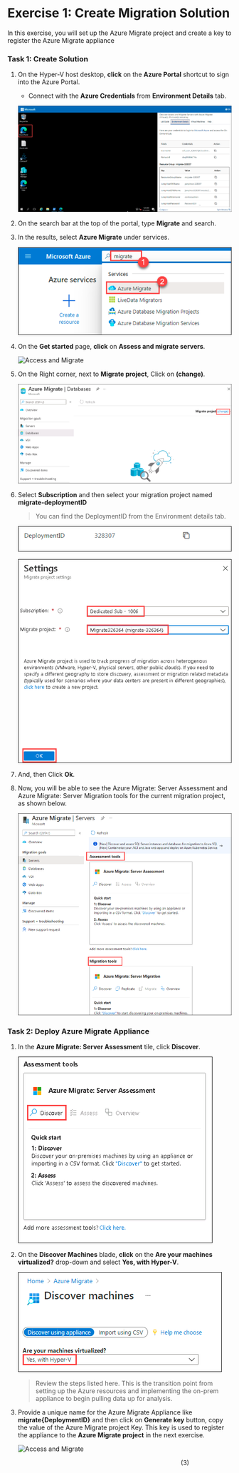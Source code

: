 # Exercise 1: Create Migration Solution

In this exercise, you will set up the Azure Migrate project and create a key to register the  Azure Migrate appliance

### Task 1: Create Solution

1. On the Hyper-V host desktop, **click** on the **Azure Portal** shortcut to sign into the Azure Portal.

      - Connect with the **Azure Credentials** from **Environment Details** tab.

   ![Access and Migrate](image/discoverassess-40.png)

1.  On the search bar at the top of the portal, type **Migrate** and search.

1.  In the results, select **Azure Migrate** under services.

    ![Access and Migrate](image/discoverassess-1.png)

1.  On the **Get started** page, **click** on **Assess and migrate servers**.

    ![Access and Migrate](image/assessmigrate.png)

1.  On the Right corner, next to **Migrate project**, Click on **(change)**.

    ![Access and Migrate](image/discoverassess-2.png)

1.  Select **Subscription** and then select your migration project named **migrate-deploymentID**

    > You can find the DeploymentID from the Environment details tab.
    
     ![Access and Migrate](image/discoverassess-41.png)

    ![Access and Migrate](image/discoverassess-3.png)

1.  And, then Click **Ok**.

1.  Now, you will be able to see the Azure Migrate: Server Assessment and Azure Migrate: Server Migration tools for the current migration project, as shown below.

     ![Access and Migrate](image/discoverassess-42.png)

### Task 2: Deploy Azure Migrate Appliance

1. In the **Azure Migrate: Server Assessment** tile, click **Discover**.

   ![Access and Migrate](image/discoverassess-4.png)
    
1. On the **Discover Machines** blade, **click** on the **Are your machines virtualized?** drop-down and select **Yes, with Hyper-V**.

   ![Access and Migrate](image/discoverassess-5.png)

	>Review the steps listed here. This is the transition point from setting up the Azure resources and implementing the on-prem appliance to begin pulling data up for analysis.

1. Provide a unique name for the Azure Migrate Appliance like **migrate{DeploymentID}** and then click on **Generate key** button, copy the value of the Azure Migrate project Key. This key is used to register the appliance to the **Azure Migrate project** in the next exercise.

    ![Access and Migrate](image/migrateprojectkey.png)

&nbsp;&nbsp;&nbsp;&nbsp;&nbsp;&nbsp;&nbsp;&nbsp;&nbsp;&nbsp;&nbsp;&nbsp;&nbsp;&nbsp;&nbsp;&nbsp;&nbsp;&nbsp;&nbsp;&nbsp;&nbsp;&nbsp;&nbsp;&nbsp;&nbsp;&nbsp;&nbsp;&nbsp;&nbsp;&nbsp;&nbsp;&nbsp;&nbsp;&nbsp;&nbsp;&nbsp;&nbsp;&nbsp;&nbsp;&nbsp;&nbsp;&nbsp;&nbsp;&nbsp;&nbsp;&nbsp;&nbsp;&nbsp;&nbsp;&nbsp;&nbsp;&nbsp;&nbsp;&nbsp;&nbsp;&nbsp;&nbsp;&nbsp;&nbsp;&nbsp;&nbsp;&nbsp;&nbsp;&nbsp;&nbsp;&nbsp;&nbsp;&nbsp;&nbsp;&nbsp;&nbsp;&nbsp;&nbsp;&nbsp;&nbsp;&nbsp;&nbsp;&nbsp;&nbsp;&nbsp;&nbsp;&nbsp;&nbsp;&nbsp;&nbsp;&nbsp;&nbsp;&nbsp;&nbsp;&nbsp;&nbsp;&nbsp;&nbsp;&nbsp;&nbsp;&nbsp;&nbsp;&nbsp;&nbsp;(3)
